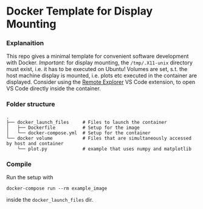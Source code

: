 # Docker Template for Display Mounting

### Explanaition

This repo gives a minimal template for convenient software development with Docker. *Important*: for display mounting, the `/tmp/.X11-unix` directory must exist, i.e. it has to be executed on Ubuntu! 
Volumes are set, s.t. the host machine display is mounted, i.e. plots etc executed in the container are displayed.
Consider using the [Remote Explorer](https://marketplace.visualstudio.com/items?itemName=ms-vscode.remote-explorer) VS Code extension, to open VS Code directly inside the container.

### Folder structure

    .
    ├── docker_launch_files     # Files to launch the container
    │   ├── Dockerfile          # Setup for the image
    │   └── docker-compose.yml  # Setup for the container
    └── docker volume           # Files that are simultaneously accessed by host and container
        └── plot.py             # example that uses numpy and matplotlib

### Compile

Run the setup with 

    docker-compose run --rm example_image

inside the `docker_launch_files` dir.

